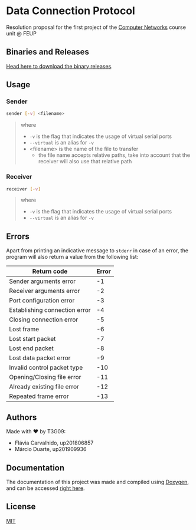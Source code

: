 # Data Connection Protocol

Resolution proposal for the first project of the [Computer Networks](https://sigarra.up.pt/feup/en/UCURR_GERAL.FICHA_UC_VIEW?pv_ocorrencia_id=333125) course unit @ FEUP

## Binaries and Releases

[Head here to download the binary releases](https://github.com/ctrlMarcio/feup-rcom-proj1/releases).

## Usage

### Sender

```bash
sender [-v] <filename>
```

> where
>
> - `-v` is the flag that indicates the usage of virtual serial ports
> - `--virtual` is an alias for `-v`
> - \<filename\> is the name of the file to transfer
>   - the file name accepts relative paths, take into account that the receiver will also use that relative path

### Receiver

```bash
receiver [-v]
```

> where
>
> - `-v` is the flag that indicates the usage of virtual serial ports
> - `--virtual` is an alias for `-v`

## Errors

Apart from printing an indicative message to `stderr` in case of an error, the program will also return a value from the following list:

| Return code                   | Error |
| ----------------------------- | ----- |
| Sender arguments error        | -1    |
| Receiver arguments error      | -2    |
| Port configuration error      | -3    |
| Establishing connection error | -4    |
| Closing connection error      | -5    |
| Lost frame                    | -6    |
| Lost start packet             | -7    |
| Lost end packet               | -8    |
| Lost data packet error        | -9    |
| Invalid control packet type   | -10   |
| Opening/Closing file error    | -11   |
| Already existing file error   | -12   |
| Repeated frame error          | -13   |

## Authors

Made with ❤ by T3G09:

- Flávia Carvalhido, up201806857
- Márcio Duarte, up201909936

## Documentation

The documentation of this project was made and compiled using [Doxygen](https://www.doxygen.nl/index.html), and can be accessed [right here](https://ctrlmarcio.github.io/feup-rcom-proj1/files.html).

## License

[MIT](https://opensource.org/licenses/MIT)